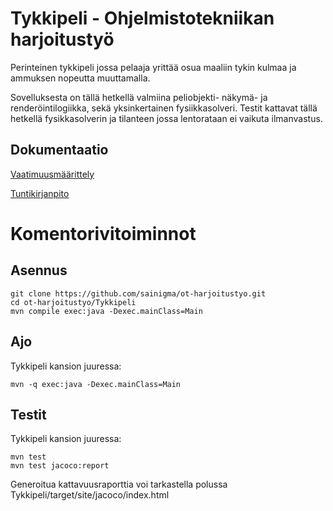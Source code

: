 # Tykkipeli - Ohjelmistotekniikan harjoitustyö

Perinteinen tykkipeli jossa pelaaja yrittää osua maaliin tykin kulmaa ja ammuksen nopeutta muuttamalla.

Sovelluksesta on tällä hetkellä valmiina peliobjekti- näkymä- ja renderöintilogiikka, sekä yksinkertainen fysiikkasolveri. Testit kattavat tällä hetkellä fysikkasolverin ja tilanteen jossa lentorataan ei vaikuta ilmanvastus.

## Dokumentaatio

[Vaatimuusmäärittely](/dokumentaatio/vaatimusmaarittely.md)

[Tuntikirjanpito](/dokumentaatio/tuntikirjanpito.md)

# Komentorivitoiminnot

## Asennus

    git clone https://github.com/sainigma/ot-harjoitustyo.git
    cd ot-harjoitustyo/Tykkipeli
    mvn compile exec:java -Dexec.mainClass=Main

## Ajo

Tykkipeli kansion juuressa:

    mvn -q exec:java -Dexec.mainClass=Main

## Testit

Tykkipeli kansion juuressa:

    mvn test
    mvn test jacoco:report

Generoitua kattavuusraporttia voi tarkastella polussa Tykkipeli/target/site/jacoco/index.html